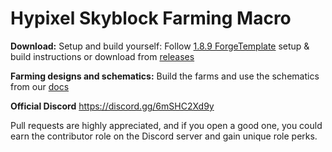# Hypixel Skyblock Farming Macro

**Download:** Setup and build yourself: Follow [1.8.9 ForgeTemplate](https://github.com/DxxxxY/1.8.9ForgeTemplate) setup & build instructions or download from [releases](https://github.com/cofberry/HypixelFarmingMacro/releases/tag/4.5.0)

**Farming designs and schematics:**
Build the farms and use the schematics from our [docs](https://docs.google.com/document/d/1i34-eBUyrWe-3bQoXW-_pgKLstbM2wZI2lrAtvZPC4Q/edit)

**Official Discord**
https://discord.gg/6mSHC2Xd9y

Pull requests are highly appreciated, and if you open a good one, you could earn the contributor role on the Discord server and gain unique role perks.

 
